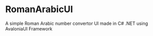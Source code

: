 # RomanArabicUI
A simple Roman Arabic number convertor UI made in C# .NET using AvaloniaUI Framework
